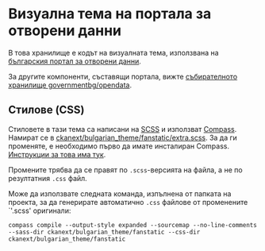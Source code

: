 # Визуална тема на портала за отворени данни

В това хранилище е кодът на визуалната тема, използвана на [българския портал за отворени данни](https://opendata.government.bg).

За другите компоненти, съставящи портала, вижте [събирателното хранилище governmentbg/opendata](https://github.com/governmentbg/opendata).

## Стилове (CSS)

Стиловете в тази тема са написани на [SCSS](http://sass-lang.com/) и използват [Compass](http://compass-style.org/). Намират се в [ckanext/bulgarian_theme/fanstatic/extra.scss](ckanext/bulgarian_theme/fanstatic/extra.scss). За да ги променяте, е необходимо първо да имате инсталиран Compass. [Инструкции за това има тук](http://compass-style.org/install/).

Промените трябва да се правят по `.scss`-версията на файла, а не по резултатния `.css` файл.

Може да използвате следната команда, изпълнена от папката на проекта, за да генерирате автоматично `.css` файлове от променените `'.scss' оригинали:

    compass compile --output-style expanded --sourcemap --no-line-comments --sass-dir ckanext/bulgarian_theme/fanstatic --css-dir ckanext/bulgarian_theme/fanstatic
